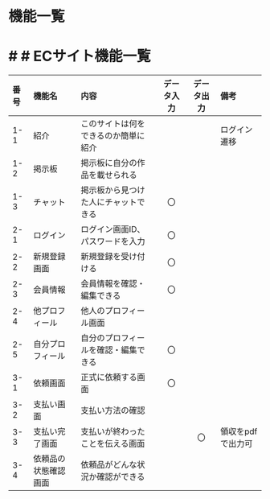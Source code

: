 # 機能一覧
# # # ECサイト機能一覧
|番号|機能名|内容|データ入力|データ出力|備考|
|:---|:---|:---|:---:|:----:|:---|
|1-1|紹介|このサイトは何をできるのか簡単に紹介|||ログイン遷移|
|1-2|掲示板|掲示板に自分の作品を載せられる||||
|1-3|チャット|掲示板から見つけた人にチャットできる|〇|||
|2-1|ログイン|ログイン画面ID、パスワードを入力|〇|||
|2-2|新規登録画面|新規登録を受け付ける|〇|||
|2-3|会員情報|会員情報を確認・編集できる|〇|||
|2-4|他プロフィール|他人のプロフィール画面||||
|2-5|自分プロフィール|自分のプロフィールを確認・編集できる|〇|||
|3-1|依頼画面|正式に依頼する画面|〇|||
|3-2|支払い画面|支払い方法の確認|||||
|3-3|支払い完了画面|支払いが終わったことを伝える画面||〇|領収をpdfで出力可|
|3-4|依頼品の状態確認画面|依頼品がどんな状況か確認ができる||||
